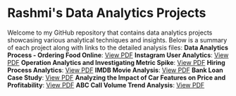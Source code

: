 # Rashmi's Data Analytics Projects
Welcome to my GitHub repository that contains data analytics projects showcasing various analytical techniques and insights. Below is a summary of each project along with links to the detailed analysis files:
 **Data Analytics Process - Ordering Food Online**: [View PDF](https://drive.google.com/file/d/1aebc8bWX1N3meDN24Yuv8ILWoFd6w-3j/view?usp=sharing)
 **Instagram User Analytics**: [View PDF](https://drive.google.com/file/d/1M3t-0tspdmOWCX2DwZCWQmg7QlZ9wAVk/view?usp=sharing)
 **Operation Analytics and Investigating Metric Spike**: [View PDF](https://drive.google.com/file/d/1anJtzBebH5L6G0UezRtvWexEbzd4EHdW/view?usp=sharing)
 **Hiring Process Analytics**: [View PDF](https://drive.google.com/file/d/1Mm11HmQWH4W8qwrb5ZbZmRLCY80lmgqE/view?usp=sharing)
 **IMDB Movie Analysis**: [View PDF](https://drive.google.com/file/d/1HP-4sCZ2sFnbZ9Y3dakF3AoM4TMkTSoS/view?usp=sharing)
 **Bank Loan Case Study**: [View PDF](https://drive.google.com/file/d/1nawUYW8xq2QzNDaWe0eFDWJl7w72-wIL/view?usp=sharing)
 **Analyzing the Impact of Car Features on Price and Profitability**: [View PDF](https://drive.google.com/file/d/1S2hp25xULUKyYilj_ocOB-y7PVBrNNjV/view?usp=sharing)
 **ABC Call Volume Trend Analysis**: [View PDF](https://drive.google.com/file/d/1zMSUN7C1tfV9AplJaKMPb5cvcRGO7PMP/view?usp=sharing)
